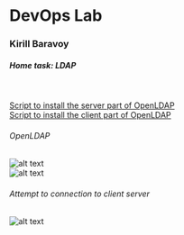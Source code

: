 # DevOps Lab
### Kirill Baravoy

##### Home task: LDAP
<br>

[Script to install the server part of OpenLDAP](https://github.com/borovoykirill/DevOps-Lab/blob/LDAP/provision/server-setup.sh "Server script") <br>
[Script to install the client part of OpenLDAP](https://github.com/borovoykirill/DevOps-Lab/blob/LDAP/provision/client-setup.sh "Client script") <br>

###### OpenLDAP
![alt text](https://github.com/borovoykirill/DevOps-Lab/blob/LDAP/img/status-slapd.png "Service status")
<br>
![alt text](https://github.com/borovoykirill/DevOps-Lab/blob/LDAP/img/ldapadmin.png "LDAP web-console")


###### Attempt to connection to client server
![alt text](https://github.com/borovoykirill/DevOps-Lab/blob/LDAP/img/connect_via_epamer.png "LDAP web-console")
